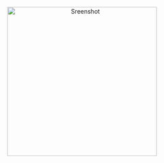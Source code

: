 <img>
<p align="center">
  <img src="https://drive.google.com/file/d/1D_MxuNRVIiU2P_WSqTyTa5W6B-KFw2vq/view?usp=sharing" width="350" title="Sreenshot">
</p>
